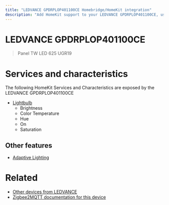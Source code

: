 ```yaml
---
title: "LEDVANCE GPDRPLOP401100CE Homebridge/HomeKit integration"
description: "Add HomeKit support to your LEDVANCE GPDRPLOP401100CE, using Homebridge, Zigbee2MQTT and homebridge-z2m."
---
```

<!---
This file has been GENERATED using src/docgen/docgen.ts
DO NOT EDIT THIS FILE MANUALLY!
-->
# LEDVANCE GPDRPLOP401100CE
> Panel TW LED 625 UGR19


# Services and characteristics
The following HomeKit Services and Characteristics are exposed by
the LEDVANCE GPDRPLOP401100CE

* [Lightbulb](../../light.md)
  * Brightness
  * Color Temperature
  * Hue
  * On
  * Saturation


## Other features
* [Adaptive Lighting](../../light.md)


# Related
* [Other devices from LEDVANCE](../index.md#ledvance)
* [Zigbee2MQTT documentation for this device](https://www.zigbee2mqtt.io/devices/GPDRPLOP401100CE.html)